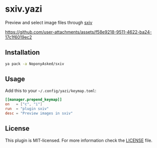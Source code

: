 # sxiv.yazi

Preview and select image files through [sxiv](https://github.com/DreamMaoMao/sxiv)


https://github.com/user-attachments/assets/f58e9218-9511-4622-ba24-17c1f6019ec2


## Installation

```sh
ya pack -a NoponyAsked/sxiv
```

## Usage

Add this to your `~/.config/yazi/keymap.toml`:

```toml
[[manager.prepend_keymap]]
on   = ["c", "i"]
run  = "plugin sxiv"
desc = "Preview images in sxiv"
```

## License

This plugin is MIT-licensed. For more information check the [LICENSE](LICENSE) file.
